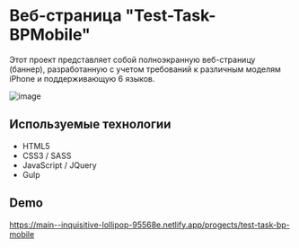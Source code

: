 # Веб-страница "Test-Task-BPMobile"

Этот проект представляет собой полноэкранную веб-страницу (баннер), разработанную с учетом требований к различным моделям iPhone и поддерживающую 6 языков.

![image](https://github.com/ArtemRasspopov/Test-Task-BPMobile/assets/97943938/eb6db625-fd44-43bf-8d8c-e070fe4cd625)

## Используемые технологии

- HTML5
- CSS3 / SASS
- JavaScript / JQuery
- Gulp

## Demo 

https://main--inquisitive-lollipop-95568e.netlify.app/progects/test-task-bp-mobile




